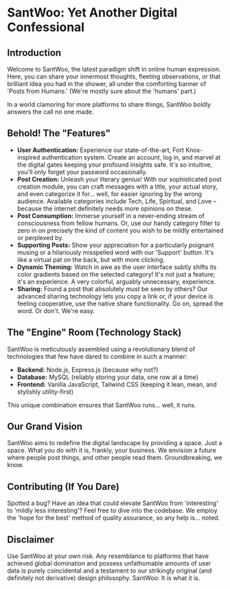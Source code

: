 # SantWoo: Yet Another Digital Confessional

## Introduction

Welcome to SantWoo, the latest paradigm shift in online human expression. Here, you can share your innermost thoughts, fleeting observations, or that brilliant idea you had in the shower, all under the comforting banner of 'Posts from Humans.' (We're mostly sure about the 'humans' part.)

In a world clamoring for more platforms to share things, SantWoo boldly answers the call no one made.

## Behold! The "Features"

*   **User Authentication:** Experience our state-of-the-art, Fort Knox-inspired authentication system. Create an account, log in, and marvel at the digital gates keeping your profound insights safe. It's so intuitive, you'll only forget your password occasionally.
*   **Post Creation:** Unleash your literary genius! With our sophisticated post creation module, you can craft messages with a title, your actual story, and even categorize it for... well, for easier ignoring by the wrong audience. Available categories include Tech, Life, Spiritual, and Love – because the internet definitely needs more opinions on these.
*   **Post Consumption:** Immerse yourself in a never-ending stream of consciousness from fellow humans. Or, use our handy category filter to zero in on precisely the kind of content you wish to be mildly entertained or perplexed by.
*   **Supporting Posts:** Show your appreciation for a particularly poignant musing or a hilariously misspelled word with our 'Support' button. It's like a virtual pat on the back, but with more clicking.
*   **Dynamic Theming:** Watch in awe as the user interface subtly shifts its color gradients based on the selected category! It's not just a feature; it's an experience. A very colorful, arguably unnecessary, experience.
*   **Sharing:** Found a post that absolutely *must* be seen by others? Our advanced sharing technology lets you copy a link or, if your device is feeling cooperative, use the native share functionality. Go on, spread the word. Or don't. We're easy.

## The "Engine" Room (Technology Stack)

SantWoo is meticulously assembled using a revolutionary blend of technologies that few have dared to combine in such a manner:

*   **Backend:** Node.js, Express.js (because why not?)
*   **Database:** MySQL (reliably storing your data, one row at a time)
*   **Frontend:** Vanilla JavaScript, Tailwind CSS (keeping it lean, mean, and stylishly utility-first)

This unique combination ensures that SantWoo runs... well, it runs.

## Our Grand Vision

SantWoo aims to redefine the digital landscape by providing a space. Just a space. What you do with it is, frankly, your business. We envision a future where people post things, and other people read them. Groundbreaking, we know.

## Contributing (If You Dare)

Spotted a bug? Have an idea that could elevate SantWoo from 'interesting' to 'mildly less interesting'? Feel free to dive into the codebase. We employ the 'hope for the best' method of quality assurance, so any help is... noted.

## Disclaimer

Use SantWoo at your own risk. Any resemblance to platforms that have achieved global domination and possess unfathomable amounts of user data is purely coincidental and a testament to our strikingly original (and definitely not derivative) design philosophy. SantWoo: It is what it is.
